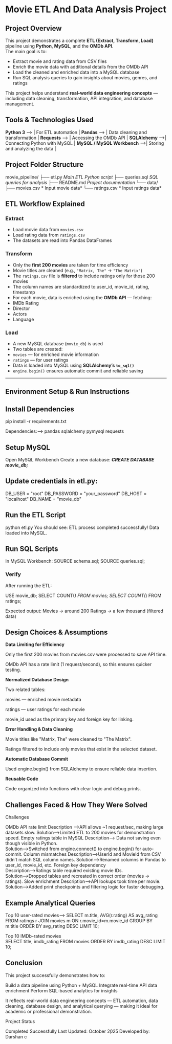 # Movie ETL And Data Analysis Project

##  Project Overview
This project demonstrates a complete **ETL (Extract, Transform, Load)** pipeline using **Python**, **MySQL**, and the **OMDb API**.  
The main goal is to:
- Extract movie and rating data from CSV files
- Enrich the movie data with additional details from the OMDb API
- Load the cleaned and enriched data into a MySQL database
- Run SQL analysis queries to gain insights about movies, genres, and ratings

This project helps understand **real-world data engineering concepts** — including data cleaning, transformation, API integration, and database management.


## Tools & Technologies Used
 **Python 3** --> | For ETL automation |
 **Pandas** --> | Data cleaning and  transformation |
 **Requests** --> | Accessing the OMDb API |
 **SQLAlchemy** -->| Connecting Python with MySQL |
 **MySQL / MySQL Workbench** -->| Storing and analyzing the data |

## Project Folder Structure
movie_pipeline/
├── etl.py  *Main ETL Python script*
├── queries.sql *SQL queries for analysis*
├── README.md  *Project documentation*
└── data/
     ├── movies.csv * Input movie data*
     └── ratings.csv * Input ratings data*

## ETL Workflow Explained

### Extract
- Load movie data from `movies.csv`  
- Load rating data from `ratings.csv`
- The datasets are read into Pandas DataFrames

### Transform
- Only the **first 200 movies** are taken for time efficiency  
- Movie titles are cleaned (e.g., `"Matrix, The"` → `"The Matrix"`)
- The `ratings.csv` file is **filtered** to include ratings only for those 200 movies
- The column names are standardized to:user_id, movie_id, rating, timestamp
- For each movie, data is enriched using the **OMDb API** 
— fetching:
- IMDb Rating
- Director
- Actors
- Language
###  Load
- A new MySQL database (`movie_db`) is used  
- Two tables are created:
- `movies` — for enriched movie information  
- `ratings` — for user ratings
- Data is loaded into MySQL using **SQLAlchemy’s `to_sql()`**
- `engine.begin()` ensures automatic commit and reliable saving


---

## Environment Setup & Run Instructions

## Install Dependencies

pip install -r requirements.txt

Dependencies:-->
pandas
sqlalchemy
pymysql
requests

## Setup MySQL

Open MySQL Workbench
Create a new database:
***CREATE DATABASE movie_db;***

## Update credentials in etl.py:

DB_USER = "root"
DB_PASSWORD = "your_password"
DB_HOST = "localhost"
DB_NAME = "movie_db"

## Run the ETL Script
python etl.py
You should see:
ETL process completed successfully! Data loaded into MySQL.
## Run SQL Scripts

In MySQL Workbench:
SOURCE schema.sql;
SOURCE queries.sql;

### Verify
After running the ETL:

USE movie_db;
SELECT COUNT(*) FROM movies;
SELECT COUNT(*) FROM ratings;

Expected output:
Movies → around 200
Ratings → a few thousand (filtered data)

## Design Choices & Assumptions

**Data Limiting for Efficiency**

Only the first 200 movies from movies.csv were processed to save API time.

OMDb API has a rate limit (1 request/second), so this ensures quicker testing.

**Normalized Database Design**

Two related tables:

movies — enriched movie metadata

ratings — user ratings for each movie

movie_id used as the primary key and foreign key for linking.

**Error Handling & Data Cleaning**

Movie titles like "Matrix, The" were cleaned to "The Matrix".

Ratings filtered to include only movies that exist in the selected dataset.

**Automatic Database Commit**

Used engine.begin() from SQLAlchemy to ensure reliable data insertion.

**Reusable Code**

Code organized into functions with clear logic and debug prints.

## Challenges Faced & How They Were Solved

Challenges

OMDb API rate limit
	Description -->API allows ~1 request/sec, making large datasets slow.	Solution-->Limited ETL to 200 movies for demonstration speed.
Empty ratings table in MySQL 
    Description-->	Data not saving even though visible in Python.	
    Solution-->Switched from engine.connect() to engine.begin() for auto-commit.
Column mismatches 
    Description-->UserId and MovieId from CSV didn’t match SQL column names.	Solution-->Renamed columns in Pandas to user_id, movie_id, etc.
Foreign key dependency	
    Description-->Ratings table required existing movie IDs.	
    Solution-->Dropped tables and recreated in correct order (movies → ratings).
Slow enrichment	
    Description-->API lookups took time per movie.	
    Solution-->Added print checkpoints and filtering logic for faster debugging.

## Example Analytical Queries
Top 10 user-rated movies-->
  SELECT m.title, AVG(r.rating) AS avg_rating FROM ratings r JOIN movies m ON r.movie_id=m.movie_id GROUP BY m.title ORDER BY avg_rating DESC LIMIT 10;

Top 10 IMDb-rated movies	
  SELECT title, imdb_rating FROM movies ORDER BY imdb_rating DESC LIMIT 10;

## Conclusion

This project successfully demonstrates how to:

Build a data pipeline using Python + MySQL
Integrate real-time API data enrichment
Perform SQL-based analytics for insights

It reflects real-world data engineering concepts — ETL automation, data cleaning, database design, and analytical querying — making it ideal for academic or professional demonstration.


Project Status

 Completed Successfully
 Last Updated: October 2̣025
 Developed by: Darshan c
